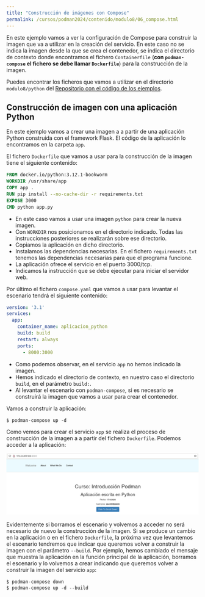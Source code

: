 ```yaml
---
title: "Construcción de imágenes con Compose"
permalink: /cursos/podman2024/contenido/modulo8/06_compose.html
---
```


En este ejemplo vamos a ver la configuración de Compose para construir la imagen que va a utilizar en la creación del servicio. En este caso no se indica la imagen desde la que se crea el contenedor, se indica el directorio de contexto donde encontramos el fichero `Containerfile` (**con `podman-compose` el fichero se debe llamar `Dockerfile`**) para la construcción de la imagen.

Puedes encontrar los ficheros que vamos a utilizar en el directorio `modulo8/python` del [Repositorio con el código de los ejemplos](https://github.com/josedom24/ejemplos_curso_podman_ow).

## Construcción de imagen con una aplicación Python

En este ejemplo vamos a crear una imagen a a partir de una aplicación Python construida con el framework Flask. El código de la aplicación lo encontramos en la carpeta `app`.

El fichero `Dockerfile` que vamos a usar para la construcción de la imagen tiene el siguiente contenido:

```Dockerfile
FROM docker.io/python:3.12.1-bookworm
WORKDIR /usr/share/app
COPY app .
RUN pip install --no-cache-dir -r requirements.txt
EXPOSE 3000
CMD python app.py
```

* En este caso vamos a usar una imagen `python` para crear la nueva imagen.
* Con `WORKDIR` nos posicionamos en el directorio indicado. Todas las instrucciones posteriores se realizarán sobre ese directorio.
* Copiamos la aplicación en dicho directorio.
* Instalamos las dependencias necesarias. En el fichero `requirements.txt` tenemos las dependencias necesarias para que el programa funcione.
* La aplicación ofrece el servicio en el puerto 3000/tcp.
* Indicamos la instrucción que se debe ejecutar para iniciar el servidor web.


Por último el fichero `compose.yaml` que vamos a usar para levantar el escenario tendrá el siguiente contenido:

```yaml
version: '3.1'
services:
  app:
    container_name: aplicacion_python
    build: build
    restart: always
    ports:
      - 8000:3000
```

* Como podemos observar, en el servicio `app` no hemos indicado la imagen. 
* Hemos indicado el directorio de contexto, en nuestro caso el directorio `build`, en el parámetro `build:`. 
* Al levantar el escenario con `podman-compose`, si es necesario se construirá la imagen que vamos a usar para crear el contenedor. 

Vamos a construir la aplicación:

```
$ podman-compose up -d
```

Como vemos para crear el servicio `app` se realiza el proceso de construcción de la imagen a a partir del fichero `Dockerfile`. Podemos acceder a la aplicación:

![python](img/python.png)

Evidentemente si borramos el escenario y volvemos a acceder no será necesario de nuevo la construcción de la imagen. Si se produce un cambio en la aplicación o en el fichero `Dockerfile`, la próxima vez que levantemos el escenario tendremos que indicar que queremos volver a construir la imagen con el parámetro `--build`. Por ejemplo, hemos cambiado el mensaje que muestra la aplicación en la función principal de la aplicación, borramos el escenario y lo volvemos a crear indicando que queremos volver a construir la imagen del servicio `app`:

```
$ podman-compose down
$ podman-compose up -d --build 
```


